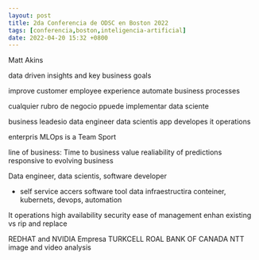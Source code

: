 ```yaml
---
layout: post
title: 2da Conferencia de ODSC en Boston 2022
tags: [conferencia,boston,inteligencia-artificial]
date: 2022-04-20 15:32 +0800
---
```


 
Matt Akins 

data driven insights and key business goals

improve customer
employee experience
automate business processes

cualquier rubro de negocio ppuede implementar data sciente

business leadesio
data engineer
data scientis
app developes
it operations

enterpris MLOps is a Team Sport

line of business:
Time to business value
realiability of predictions
responsive to evolving business


Data engineer, data scientis, software developer
- self service accers software tool data infraestructira
conteiner, kubernets, devops, automation


It operations
high availability
security
ease of management
enhan existing vs rip and replace


REDHAT and NVIDIA
Empresa TURKCELL
ROAL BANK OF CANADA
NTT image and video analysis


